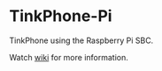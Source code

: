# TinkPhone-Pi
TinkPhone using the Raspberry Pi SBC.

Watch [wiki](https://github.com/tinkphone/TinkPhone-Pi/wiki) for more information.
